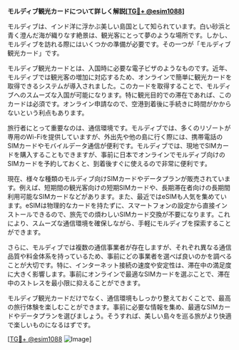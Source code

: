 **モルディブ観光カードについて詳しく解説[[TG💪+ @esim1088](https://t.me/s/esim1088)]**

モルディブは、インド洋に浮かぶ美しい島国として知られています。白い砂浜と青く澄んだ海が織りなす絶景は、観光客にとって夢のような場所です。しかし、モルディブを訪れる際にはいくつかの準備が必要です。その一つが「モルディブ観光カード」です。

モルディブ観光カードとは、入国時に必要な電子ビザのようなものです。近年、モルディブでは観光客の増加に対応するため、オンラインで簡単に観光カードを取得できるシステムが導入されました。このカードを取得することで、モルディブへのスムーズな入国が可能になります。特に観光目的での滞在であれば、このカードは必須です。オンライン申請なので、空港到着後に手続きに時間がかからないという利点もあります。

旅行者にとって重要なのは、通信環境です。モルディブでは、多くのリゾートが専用のWi-Fiを提供していますが、外出先や他の島に行く際には、携帯電話のSIMカードやモバイルデータ通信が便利です。モルディブでは、現地でSIMカードを購入することもできますが、事前に日本でオンラインでモルディブ向けのSIMカードを予約しておくと、到着後すぐに使えるので非常に便利です。

現在、様々な種類のモルディブ向けSIMカードやデータプランが販売されています。例えば、短期間の観光客向けの短期SIMカードや、長期滞在者向けの長期間利用可能なSIMカードなどがあります。また、最近ではeSIMも人気を集めています。eSIMは物理的なカードを持たずに、スマートフォンの設定から直接インストールできるので、旅先での煩わしいSIMカード交換が不要になります。これにより、スムーズな通信環境を確保しながら、手軽にモルディブを探索することができます。

さらに、モルディブでは複数の通信事業者が存在しますが、それぞれ異なる通信品質や料金体系を持っているため、事前にどの事業者を選べば良いのかを調べることが大切です。特に、インターネット接続の速度や安定性は、滞在中の満足度に大きく影響します。事前にオンラインで最適なSIMカードを選ぶことで、滞在中のストレスを最小限に抑えることができます。

モルディブ観光カードだけでなく、通信環境もしっかり整えておくことで、最高の旅行体験を楽しむことができます。事前に必要な情報を集め、最適なSIMカードやデータプランを選びましょう。そうすれば、美しい島々を巡る旅がより快適で楽しいものになるはずです。

[[TG💪+ @esim1088](https://t.me/s/esim1088) ![Image](https://i.postimg.cc/Y0z9fWf4/image.png)]